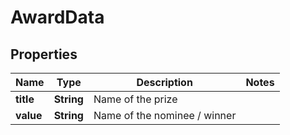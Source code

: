 
# AwardData

## Properties
Name | Type | Description | Notes
------------ | ------------- | ------------- | -------------
**title** | **String** | Name of the prize | 
**value** | **String** | Name of the nominee / winner | 



